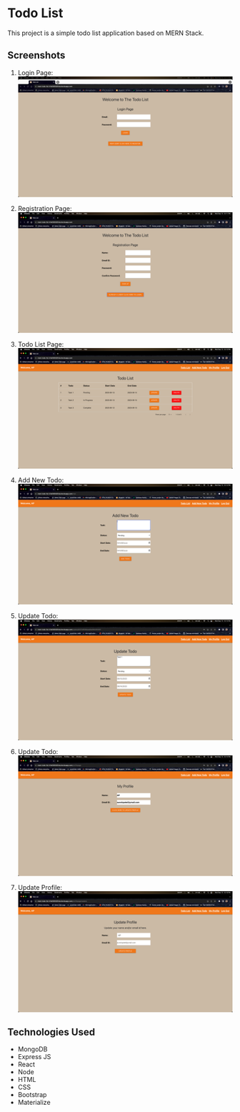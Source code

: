 # Todo List
This project is a simple todo list application based on MERN Stack.

## Screenshots
1) Login Page:
![Palace List View(landing page)](/public/images-for-readme/login-page.png/?raw=true)

2) Registration Page:
![Palace Details View](/public/images-for-readme/registration-page.png/?raw=true)

3) Todo List Page:
![Palace Reviews and Pictures View](/public/images-for-readme/todo-list-page.png/?raw=true)

4) Add New Todo:
![Add New Palace View](/public/images-for-readme/add-new-todo.png?raw=true)

5) Update Todo:
![Update Review View](/public/images-for-readme/update-todo.png/?raw=true)

6) Update Todo:
![Update Review View](/public/images-for-readme/my-profile.png/?raw=true)

7) Update Profile:
![Update Review View](/public/images-for-readme/update-profile.png/?raw=true)

## Technologies Used
- MongoDB
- Express JS
- React
- Node
- HTML
- CSS
- Bootstrap
- Materialize
